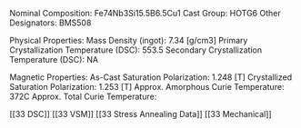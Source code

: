 Nominal Composition: Fe­­­74Nb3Si15.5­B6.5Cu1
Cast Group: HOTG6
Other Designators: BMS508
 
Physical Properties:
Mass Density (ingot): 7.34 [g/cm3]
 Primary Crystallization Temperature (DSC): 553.5
Secondary Crystallization Temperature (DSC): NA

Magnetic Properties:
As-Cast Saturation Polarization: 1.248 [T]
Crystallized Saturation Polarization: 1.253 [T]
Approx. Amorphous Curie Temperature: 372C
Approx. Total Curie Temperature:

[[33 DSC]]
[[33 VSM]]
[[33 Stress Annealing Data]]
[[33 Mechanical]]


